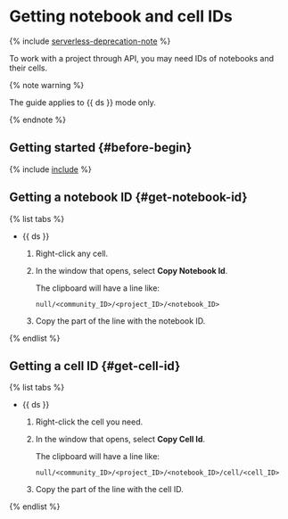 # Getting notebook and cell IDs

{% include [serverless-deprecation-note](../../../_includes/datasphere/serverless-deprecation-note.md) %}

To work with a project through API, you may need IDs of notebooks and their cells.

{% note warning %}

The guide applies to {{ ds }} mode only.

{% endnote %}

## Getting started {#before-begin}

{% include [include](../../../_includes/datasphere/ui-before-begin.md) %}

## Getting a notebook ID {#get-notebook-id}

{% list tabs %}

- {{ ds }}

   1. Right-click any cell.
   1. In the window that opens, select **Сopy Notebook Id**.

      The clipboard will have a line like:

      ```text
      null/<community_ID>/<project_ID>/<notebook_ID>
      ```

   1. Copy the part of the line with the notebook ID.

{% endlist %}

## Getting a cell ID {#get-cell-id}

{% list tabs %}

- {{ ds }}

   1. Right-click the cell you need.
   1. In the window that opens, select **Сopy Cell Id**.

      The clipboard will have a line like:

      ```text
      null/<community_ID>/<project_ID>/<notebook_ID>/cell/<cell_ID>
      ```

   1. Copy the part of the line with the cell ID.

{% endlist %}